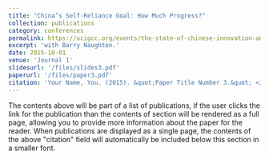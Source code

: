 ```yaml
---
title: "China’s Self-Reliance Goal: How Much Progress?"
collection: publications
category: conferences
permalink: https://ucigcc.org/events/the-state-of-chinese-innovation-and-industrial-policy-in-the-mid-2020s/
excerpt: 'with Barry Naughton.'
date: 2015-10-01
venue: 'Journal 1'
slidesurl: '/files/slides3.pdf'
paperurl: '/files/paper3.pdf'
citation: 'Your Name, You. (2015). &quot;Paper Title Number 3.&quot; <i>Journal 1</i>. 1(3).'
---
```


The contents above will be part of a list of publications, if the user clicks the link for the publication than the contents of section will be rendered as a full page, allowing you to provide more information about the paper for the reader. When publications are displayed as a single page, the contents of the above "citation" field will automatically be included below this section in a smaller font.
